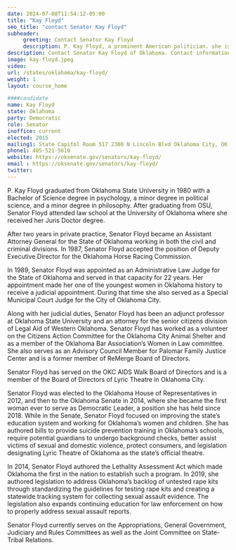 ```yaml
---
date: 2024-07-08T11:54:12-05:00
title: "Kay Floyd"
seo_title: "contact Senator Kay Floyd"
subheader:
     greeting: Contact Senator Kay Floyd
     description: P. Kay Floyd, a prominent American politician. she is a member of the Democratic Party and has represented the 46th district in the Oklahoma Senate since 2014.
description: Contact Senator Kay Floyd of Oklahoma. Contact information for Kay Floyd includes email address, phone number, and mailing address.
image: kay-floyd.jpeg
video:
url: /states/oklahoma/kay-floyd/
weight: 1
layout: course_home

####candidate
name: Kay Floyd
state: Oklahoma
party: Democratic
role: Senator
inoffice: current
elected: 2015
mailing1: State Capitol Room 517 2300 N Lincoln Blvd Oklahoma City, OK 73105
phone1: 405-521-5610
website: https://oksenate.gov/senators/kay-floyd/
email : https://oksenate.gov/senators/kay-floyd/
twitter:
---
```

P. Kay Floyd graduated from Oklahoma State University in 1980 with a Bachelor of Science degree in psychology, a minor degree in political science, and a minor degree in philosophy. After graduating from OSU, Senator Floyd attended law school at the University of Oklahoma where she received her Juris Doctor degree.

After two years in private practice, Senator Floyd became an Assistant Attorney General for the State of Oklahoma working in both the civil and criminal divisions. In 1987, Senator Floyd accepted the position of Deputy Executive Director for the Oklahoma Horse Racing Commission.

In 1989, Senator Floyd was appointed as an Administrative Law Judge for the State of Oklahoma and served in that capacity for 22 years. Her appointment made her one of the youngest women in Oklahoma history to receive a judicial appointment. During that time she also served as a Special Municipal Court Judge for the City of Oklahoma City.

Along with her judicial duties, Senator Floyd has been an adjunct professor at Oklahoma State University and an attorney for the senior citizens division of Legal Aid of Western Oklahoma. Senator Floyd has worked as a volunteer on the Citizens Action Committee for the Oklahoma City Animal Shelter and as a member of the Oklahoma Bar Association’s Women in Law committee. She also serves as an Advisory Council Member for Palomar Family Justice Center and is a former member of ReMerge Board of Directors.

Senator Floyd has served on the OKC AIDS Walk Board of Directors and is a member of the Board of Directors of Lyric Theatre in Oklahoma City.

Senator Floyd was elected to the Oklahoma House of Representatives in 2012, and then to the Oklahoma Senate in 2014, where she became the first woman ever to serve as Democratic Leader, a position she has held since 2018. While in the Senate, Senator Floyd focused on improving the state’s education system and working for Oklahoma’s women and children. She has authored bills to provide suicide prevention training in Oklahoma’s schools, require potential guardians to undergo background checks, better assist victims of sexual and domestic violence, protect consumers, and legislation designating Lyric Theatre of Oklahoma as the state’s official theatre.

In 2014, Senator Floyd authored the Lethality Assessment Act which made Oklahoma the first in the nation to establish such a program. In 2019, she authored legislation to address Oklahoma’s backlog of untested rape kits through standardizing the guidelines for testing rape kits and creating a statewide tracking system for collecting sexual assault evidence. The legislation also expands continuing education for law enforcement on how to properly address sexual assault reports.

Senator Floyd currently serves on the Appropriations, General Government, Judiciary and Rules Committees as well as the Joint Committee on State-Tribal Relations.
